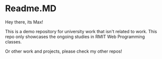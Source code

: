 # Readme.MD
Hey there, its Max! 

This is a demo repository for university work that isn't related to work. This repo only showcases the ongoing studies in RMIT Web Programming classes.

Or other work and projects, please check my other repos! 
